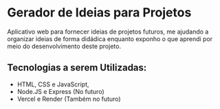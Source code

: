 # Gerador de Ideias para Projetos
Aplicativo web para fornecer ideias de projetos futuros, me ajudando a organizar ideias de forma didádica enquanto exponho o que aprendi por meio do desenvolvimento deste projeto.

## Tecnologias a serem Utilizadas:
- HTML, CSS e JavaScript,
- Node.JS e Express (No futuro)
- Vercel e Render (Também no futuro)
